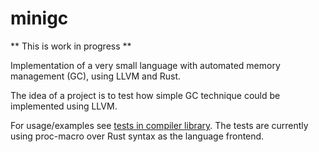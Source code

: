 # minigc

** This is work in progress **

Implementation of a very small language with automated memory management (GC), using LLVM and Rust.

The idea of a project is to test how simple GC technique could be implemented using LLVM.

For usage/examples see [tests in compiler library](compiler/src/lib.rs).
The tests are currently using proc-macro over Rust syntax as the language frontend.